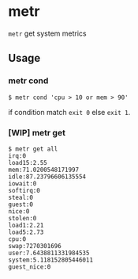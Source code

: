 # metr

`metr` get system metrics

## Usage

### metr cond

``` console
$ metr cond 'cpu > 10 or mem > 90'
```

if condition match `exit 0` else `exit 1`.

### [WIP] metr get

``` console
$ metr get all
irq:0
load15:2.55
mem:71.0200548171997
idle:87.23796606135554
iowait:0
softirq:0
steal:0
guest:0
nice:0
stolen:0
load1:2.21
load5:2.73
cpu:0
swap:7270301696
user:7.6438811331984535
system:5.118152805446011
guest_nice:0
```
